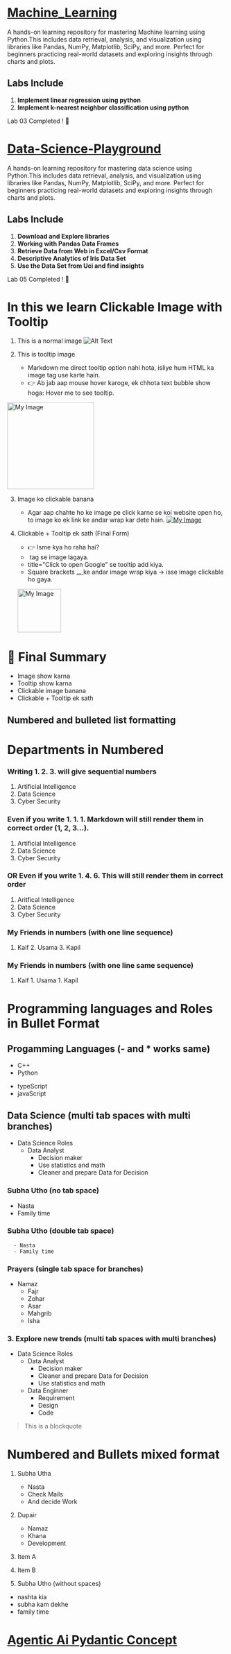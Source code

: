 # [Machine_Learning](https://colab.research.google.com/drive/1Mtlveuur_5flyzxN6bfArCC-ZRZ-o-Oh?usp=sharing)
A hands-on learning repository for mastering Machine learning using Python.This includes data retrieval, analysis, and visualization using libraries like Pandas, NumPy, Matplotlib, SciPy, and more. Perfect for beginners practicing real-world datasets and exploring insights through charts and plots.


## **Labs Include**
1. **Implement linear regression using python**
2. **Implement k-nearest neighbor classification using python**


Lab 03 Completed ! 🚀



# [Data-Science-Playground](https://colab.research.google.com/drive/1e4OPmfy5Fbq7PQ19Vfczdjj7bdFjwzHY?usp=sharing)
A hands-on learning repository for mastering data science using Python.This includes data retrieval, analysis, and visualization using libraries like Pandas, NumPy, Matplotlib, SciPy, and more. Perfect for beginners practicing real-world datasets and exploring insights through charts and plots.


## **Labs Include**
1. **Download and Explore libraries**   
2. **Working with Pandas Data Frames**    
3. **Retrieve Data from Web in Excel/Csv Format**    
4. **Descriptive Analytics of Iris Data Set**
5. **Use the Data Set from Uci and find insights**    


Lab 05 Completed ! 🚀

# **In this we learn Clickable Image with Tooltip**
1. This is a normal image
![Alt Text](https://images.pexels.com/photos/33434135/pexels-photo-33434135.jpeg)

2. This is tooltip image
   - Markdown me direct tooltip option nahi hota, isliye hum HTML ka image tag use karte hain.
   - 👉 Ab jab aap mouse hover karoge, ek chhota text bubble show hoga: Hover me to see tooltip.
 <img src="https://images.pexels.com/photos/33814228/pexels-photo-33814228.jpeg" alt="My Image" title="Hover me to see tooltip" width="200"/>

3. Image ko clickable banana
   - Agar aap chahte ho ke image pe click karne se koi website open ho, to image ko ek link ke andar wrap kar dete hain.
   [![My Image](https://images.pexels.com/photos/33434135/pexels-photo-33434135.jpeg)](https://google.com)

5. Clickable + Tooltip ek sath (Final Form)
   - 👉 Isme kya ho raha hai?
   - <img> tag se image lagaya.
   - title="Click to open Google" se tooltip add kiya.
   - Square brackets [ ... ](https://google.com) ke andar image wrap kiya → isse image clickable ho gaya.
   
   [<img src="https://images.pexels.com/photos/607812/pexels-photo-607812.jpeg" alt="My Image" title="Click to open Google" width="100"/>](https://google.com)


# 🎯 Final Summary

- Image show karna 
- Tooltip show karna 
- Clickable image banana 
- Clickable + Tooltip ek sath

## Numbered and bulleted list formatting

# Departments in Numbered

### Writing 1. 2. 3. will give sequential numbers
1. Artificial Intelligence 
2. Data Science
3. Cyber Security



### Even if you write 1. 1. 1. Markdown will still render them in correct order (1, 2, 3...).
1. Artificial Intelligence
1. Data Science
1. Cyber Security


### OR Even if you write 1. 4. 6. This will still render them in correct order
1. Aritfical Intelligence
4. Data Science
6. Cyber Security



### My Friends in numbers (with one line sequence)
1. Kaif 2. Usama 3. Kapil
### My Friends in numbers (with one line same sequence)
1. Kaif 1. Usama 1. Kapil



# Programming languages and Roles in Bullet Format

## Progamming Languages (- and * works same)


- C++
- Python
* typeScript
* javaScript



## Data Science (multi tab spaces with multi branches)

- Data Science Roles
   - Data Analyst
      - Decision maker
      - Use statistics and math
      - Cleaner and prepare Data for Decision
      

### Subha Utho (no tab space)
- Nasta 
- Family time

### Subha Utho (double tab space)
      - Nasta
      - Family time

### Prayers (single tab space for branches)
- Namaz
   - Fajr
   - Zohar
   - Asar
   - Mahgrib
   - Isha

### 3. Explore new trends (multi tab spaces with multi branches)
- Data Science Roles
   - Data Analyst
      - Decision maker
      - Cleaner and prepare Data for Decision
      - Use statistics and math
  - Data Enginner
      - Requirement
      - Design 
      - Code

 
> This is a blockquote 


# Numbered and Bullets mixed format

1. Subha Utha
   - Nasta 
   - Check Mails
   - And decide Work
2. Dupair
   - Namaz
   - Khana
   - Development

1. Item A  
2. Item B
 
   

1. Subha Utho (without spaces)
- nashta kia 
- subha kam dekhe
- family time


# [Agentic Ai Pydantic Concept](https://colab.research.google.com/drive/1WU1Xx7dinPyciEe-v2cGWScj3ZaeC2to?usp=sharing)
